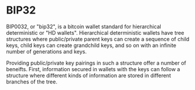 # BIP32

BIP0032, or "bip32", is a bitcoin wallet standard for hierarchical deterministic or "HD wallets". Hierarchical deterministic wallets have tree structures where public/private parent keys can create a sequence of child keys, child keys can create grandchild keys, and so on with an infinite number of generations and keys. 

Providing public/private key pairings in such a structure offer a number of beneifts. First, information secured in wallets with the keys can follow a structure where different kinds of information are stored in different branches of the tree.


